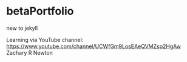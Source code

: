 # betaPortfolio
new to jekyll

Learning via YouTube channel:
https://www.youtube.com/channel/UCWfGm9LosEAeQVMZsp2HgAw
Zachary R Newton
